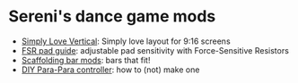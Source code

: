 # Sereni's dance game mods

* [Simply Love Vertical](https://github.com/Sereni/Simply-Love-SM5-Vertical): Simply love layout for 9:16 screens
* [FSR pad guide](https://sereni.github.io/fsr-pad-guide/): adjustable pad sensitivity with Force-Sensitive Resistors
* [Scaffolding bar mods](https://sereni.github.io/bar-mods/): bars that fit! 
* [DIY Para-Para controller](https://sereni.github.io/tof-para-controller/): how to (not) make one
